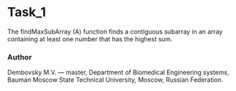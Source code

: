 # Task_1
The findMaxSubArray (A) function finds a contiguous subarray in an array containing at least one number that has the highest sum.
### Author
Dembovsky M.V. — master, Department of Biomedical Engineering systems, Bauman Moscow State Technical University, Moscow, Russian Federation.

